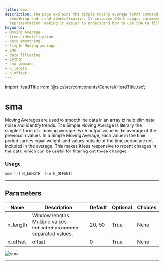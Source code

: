 ```yaml
---
title: sma
description: The page explains the simple moving average (SMA) command, used for data
  smoothing and trend identification. It includes SMA's usage, parameters, and a graphical
  representation, making it easier to understand how to use SMA to filter data.
keywords:
- Moving Average
- trend identification
- data smoothing
- Simple Moving Average
- SMA
- data filtering
- python
- sma command
- n_length
- n_offset
---
```


import HeadTitle from '@site/src/components/General/HeadTitle.tsx';

<HeadTitle title="sma - Ta - Stocks - Reference | OpenBB Terminal Docs" />

# sma

Moving Averages are used to smooth the data in an array to help eliminate noise and identify trends. The Simple Moving Average is literally the simplest form of a moving average. Each output value is the average of the previous n values. In a Simple Moving Average, each value in the time period carries equal weight, and values outside of the time period are not included in the average. This makes it less responsive to recent changes in the data, which can be useful for filtering out those changes.

### Usage

```python
sma [-l N_LENGTH] [-o N_OFFSET]
```

---

## Parameters

| Name | Description | Default | Optional | Choices |
| ---- | ----------- | ------- | -------- | ------- |
| n_length | Window lengths. Multiple values indicated as comma separated values. | 20, 50 | True | None |
| n_offset | offset | 0 | True | None |

![sma](https://user-images.githubusercontent.com/46355364/154311791-5b130d08-55bd-406b-a68e-914a733c5191.png)

---
